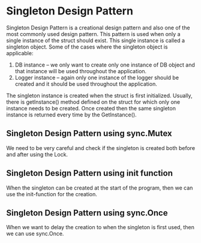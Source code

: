 # Singleton Design Pattern

Singleton Design Pattern is a creational design pattern and also one of the most commonly used design pattern. This pattern is used when only a single instance of the struct should exist. This single instance is called a singleton object. Some of the cases where the singleton object is applicable:

1. DB instance – we only want to create only one instance of DB object and that instance will be used throughout the application. 
2. Logger instance – again only one instance of the logger should be created and it should be used throughout the application.

The singleton instance is created when the struct is first initialized.  Usually, there is getInstance() method defined on the struct for which only one instance needs to be created. Once created then the same singleton instance is returned every time by the GetInstance().

## Singleton Design Pattern using sync.Mutex
We need to be very careful and check if the singleton is created both before and after using the Lock.
## Singleton Design Pattern using init function
When the singleton can be created at the start of the program, then
we can use the init-function for the creation.
## Singleton Design Pattern using sync.Once
When we want to delay the creation to when the singleton is first used, then we can use sync.Once.